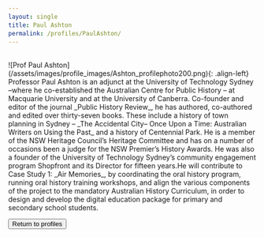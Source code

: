 ```yaml
---
layout: single
title: Paul Ashton
permalink: /profiles/PaulAshton/
---
```

<br>
![Prof Paul Ashton](/assets/images/profile_images/Ashton_profilephoto200.png){: .align-left}
Professor Paul Ashton is an adjunct at the University of Technology Sydney –where he co-established the Australian Centre for Public History – at Macquarie University and at the University of Canberra. Co-founder and editor of the journal _Public History Review_, he has authored, co-authored and edited over thirty-seven books. These include a history of town planning in Sydney – _The Accidental City– Once Upon a Time: Australian Writers on Using the Past_ and a history of Centennial Park. He is a member of the NSW Heritage Council’s Heritage Committee and has on a number of occasions been a judge for the NSW Premier’s History Awards. He was also a founder of the University of Technology Sydney’s community engagement program Shopfront and its Director for fifteen years.He will contribute to Case Study 1: _Air Memories_, by coordinating the oral history program, running oral history training workshops, and align the various components of the project to the mandatory Australian History Curriculum, in order to design and develop the digital education package for primary and secondary school students.

<p><a href="http://www.heritageoftheair.org.au/profiles"><button class="button">Return to profiles</button></a></p>

